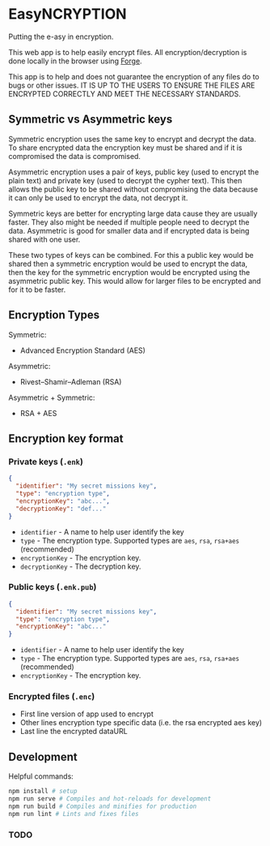 # EasyNCRYPTION

Putting the e-asy in encryption.

This web app is to help easily encrypt files. All encryption/decryption is done locally
in the browser using [Forge](https://github.com/digitalbazaar/forge).

This app is to help and does not guarantee the encryption of any files do to bugs or
other issues. IT IS UP TO THE USERS TO ENSURE THE FILES ARE ENCRYPTED CORRECTLY AND
MEET THE NECESSARY STANDARDS.

## Symmetric vs Asymmetric keys
Symmetric encryption uses the same key to encrypt and decrypt the data. To share encrypted data the encryption key must be shared and if it is compromised the data is compromised.

Asymmetric encryption uses a pair of keys, public key (used to encrypt the plain text) and private key (used to decrypt the cypher text). This then allows the public key to be shared without compromising the data because it can only be used to encrypt the data, not decrypt it.

Symmetric keys are better for encrypting large data cause they are usually faster. They also might be needed if multiple people need to decrypt the data. Asymmetric is good for smaller data and if encrypted data is being shared with one user.

These two types of keys can be combined. For this a public key would be shared then a symmetric encryption would be used to encrypt the data, then the key for the symmetric encryption would be encrypted using the asymmetric public key. This would allow for larger files to be encrypted and for it to be faster.

## Encryption Types
Symmetric:
  - Advanced Encryption Standard (AES)

Asymmetric:
  - Rivest–Shamir–Adleman (RSA)

Asymmetric + Symmetric:
  - RSA + AES

## Encryption key format
### Private keys (`.enk`)
```json
{
  "identifier": "My secret missions key",
  "type": "encryption type",
  "encryptionKey": "abc...",
  "decryptionKey": "def..."
}
```
  - `identifier` - A name to help user identify the key
  - `type` - The encryption type. Supported types are `aes`, `rsa`, `rsa+aes` (recommended)
  - `encryptionKey` - The encryption key.
  - `decryptionKey` - The decryption key.

### Public keys (`.enk.pub`)
```json
{
  "identifier": "My secret missions key",
  "type": "encryption type",
  "encryptionKey": "abc..."
}
```
  - `identifier` - A name to help user identify the key
  - `type` - The encryption type. Supported types are `aes`, `rsa`, `rsa+aes` (recommended)
  - `encryptionKey` - The encryption key.

### Encrypted files (`.enc`)
  - First line version of app used to encrypt
  - Other lines encryption type specific data (i.e. the rsa encrypted aes key)
  - Last line the encrypted dataURL

## Development
Helpful commands:
```sh
npm install # setup
npm run serve # Compiles and hot-reloads for development
npm run build # Compiles and minifies for production
npm run lint # Lints and fixes files
```

### TODO
